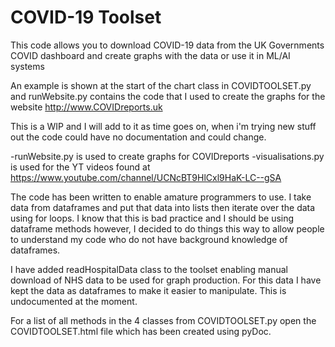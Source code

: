# COVID-19 Toolset

This code allows you to download COVID-19 data from the UK Governments COVID dashboard and create graphs with the data or use it in ML/AI systems

An example is shown at the start of the chart class in COVIDTOOLSET.py and runWebsite.py contains the code that I used to create the graphs for the website http://www.COVIDreports.uk

This is a WIP and I will add to it as time goes on, when i'm trying new stuff out the code could have no documentation and could change.

-runWebsite.py is used to create graphs for COVIDreports
-visualisations.py is used for the YT videos found at https://www.youtube.com/channel/UCNcBT9HlCxl9HaK-LC--gSA

The code has been written to enable amature programmers to use. I take data from dataframes and put that data into lists then iterate over the data using for loops. I know that this is bad practice and I should be using dataframe methods however, I decided to do things this way to allow people to understand my code who do not have background knowledge of dataframes.

I have added readHospitalData class to the toolset enabling manual download of NHS data to be used for graph production. For this data I have kept the data as dataframes to make it easier to manipulate. This is undocumented at the moment.

For a list of all methods in the 4 classes from COVIDTOOLSET.py open the COVIDTOOLSET.html file which has been created using pyDoc.
